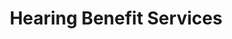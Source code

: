 ---
title: "Hearing Benefit Services"
url: /alexandria/hearing-benefit-services/
shop: hearing aids
---